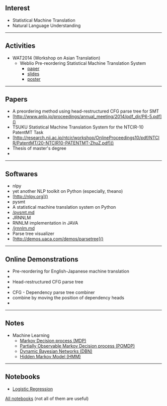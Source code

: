 
Interest
---
- Statistical Machine Translation
- Natural Language Understanding

------

Activities
---
- WAT2014 (Workshop on Asian Translation)
	- Weblio Pre-reordering Statistical Machine Translation System
		- [paper](/WAT2014/wat2014.paper.shu.pdf)
		- [slides](/WAT2014/wat2014.slides.shu.pdf)
		- [poster](/WAT2014/wat2014.poster.shu.pdf)

------
		
Papers
---

- A preordering method using head-restructured CFG parse tree for SMT
 - [http://www.anlp.jp/proceedings/annual_meeting/2014/pdf_dir/P6-5.pdf]()
- TSUKU Statistical Machine Translation System for the NTCIR-10 PatentMT Task
 - [http://research.nii.ac.jp/ntcir/workshop/OnlineProceedings10/pdf/NTCIR/PatentMT/20-NTCIR10-PATENTMT-ZhuZ.pdf]()
- Thesis of master's degree
 - []()

------

Softwares
---
- nlpy
 - yet another NLP toolkit on Python (especially, theano)
 - [http://nlpy.org]()
- pysmt
 - A statistical machine translation system on Python
 - [/pysmt.md]()
- JRNNLM
 - RNNLM implementation in JAVA
 - [/jrnnlm.md]()
- Parse tree visualizer
 - [http://demos.uaca.com/demos/parsetree]()

------


Online Demonstrations
---

- Pre-reordering for English-Japanese machine translation
 - [](http://demos.uaca.com/demos/raphreorder)
- Head-restructured CFG parse tree
 - [](http://demos.uaca.com/demos/hdtree)
- CFG - Dependency parse tree combiner
 - combine by moving the position of dependency heads
 - [](http://demos.uaca.com/demos/combiner)

------

Notes
---
- Machine Learning
	- [Markov Decision process (MDP)](/machine_learning/markov_decision_process.md)
	- [Partially Observable Markov Decision process (POMDP)](/machine_learning/POMDP.md)
	- [Dynamic Bayesian Networks (DBN)](/machine_learning/dynamic_bayesian_networks.md)
	- [Hidden Markov Model (HMM)](/machine_learning/hidden_markov_model.md)

------


Notebooks
---
- [Logistic Regression](http://nbviewer.ipython.org/github/zomux/notebook/blob/master/Logistic%20Regression.ipynb)

[All notebooks](http://nbviewer.ipython.org/github/zomux/notebook/tree/master) (not all of them are useful)

